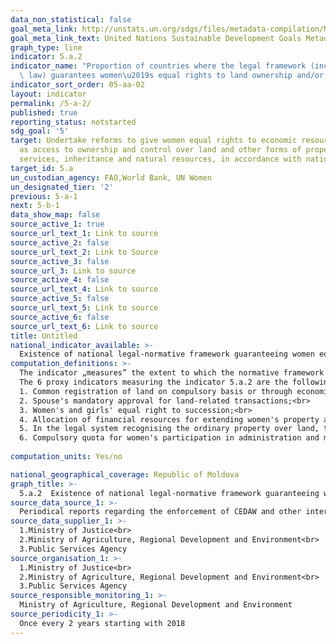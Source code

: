 ```yaml
---
data_non_statistical: false
goal_meta_link: http://unstats.un.org/sdgs/files/metadata-compilation/Metadata-Goal-5.pdf
goal_meta_link_text: United Nations Sustainable Development Goals Metadata (pdf 634kB)
graph_type: line
indicator: 5.a.2
indicator_name: "Proportion of countries where the legal framework (including customary\
  \ law) guarantees women\u2019s equal rights to land ownership and/or control"
indicator_sort_order: 05-aa-02
layout: indicator
permalink: /5-a-2/
published: true
reporting_status: notstarted
sdg_goal: '5'
target: Undertake reforms to give women equal rights to economic resources, as well
  as access to ownership and control over land and other forms of property, financial
  services, inheritance and natural resources, in accordance with national laws
target_id: 5.a
un_custodian_agency: FAO,World Bank, UN Women
un_designated_tier: '2'
previous: 5-a-1
next: 5-b-1
data_show_map: false
source_active_1: true
source_url_text_1: Link to source
source_active_2: false
source_url_text_2: Link to Source
source_active_3: false
source_url_3: Link to source
source_active_4: false
source_url_text_4: Link to source
source_active_5: false
source_url_text_5: Link to source
source_active_6: false
source_url_text_6: Link to source
title: Untitled
national_indicator_available: >-
  Existence of national legal-normative framework guaranteeing women equal rights to property and/or control over land
computation_definitions: >-
  The indicator „measures” the extent to which the normative framework of the country guarantees women's rights over land, this being assessed through 6 proxy indicators extracted from international law and accepted best international practices, especially the Convention on the Elimination of All Forms of Discrimination against Women (CEDAW) and the Voluntary Guidelines on the Responsible Governance of Tenure of Land, Fisheries and Forests (VGGT), approved unanimously in 2012 by the members of the Committee for Food Security (CFS).<br> 
  The 6 proxy indicators measuring the indicator 5.a.2 are the following:<br> 
  1. Common registration of land on compulsory basis or through economic incentives;<br> 
  2. Spouse's mandatory approval for land-related transactions;<br> 
  3. Women's and girls' equal right to succession;<br> 
  4. Allocation of financial resources for extending women's property and control over land;<br> 
  5. In the legal system recognising the ordinary property over land, there is clear protection of women's rights over land <br> 
  6. Compulsory quota for women's participation in administration and management of land <br> 
  
computation_units: Yes/no

national_geographical_coverage: Republic of Moldova
graph_title: >-
  5.a.2  Existence of national legal-normative framework guaranteeing women equal rights to property and/or control over land 
source_data_source_1: >-
  Periodical reports regarding the enforcement of CEDAW and other international tools in this matter to which the country is a part  
source_data_supplier_1: >-
  1.Ministry of Justice<br> 
  2.Ministry of Agriculture, Regional Development and Environment<br> 
  3.Public Services Agency
source_organisation_1: >-
  1.Ministry of Justice<br> 
  2.Ministry of Agriculture, Regional Development and Environment<br> 
  3.Public Services Agency
source_responsible_monitoring_1: >-
  Ministry of Agriculture, Regional Development and Environment
source_periodicity_1: >-
  Once every 2 years starting with 2018
---
```

